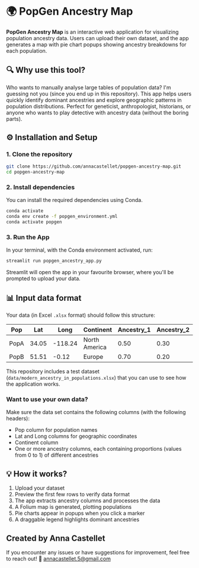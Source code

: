 # 🌍 PopGen Ancestry Map
**PopGen Ancestry Map** is an interactive web application for visualizing population ancestry data. Users can upload their own dataset, and the app generates a map with pie chart popups showing ancestry breakdowns for each population.

## 🔍 Why use this tool?
Who wants to manually analyse large tables of population data? I'm guessing not you (since you end up in this repository). This app helps users quickly identify dominant ancestries and explore geographic patterns in population distributions. Perfect for geneticist, anthropologist, historians, or anyone who wants to play detective with ancestry data (without the boring parts).

## ⚙️ Installation and Setup
### 1. Clone the repository
```bash
git clone https://github.com/annacastellet/popgen-ancestry-map.git
cd popgen-ancestry-map
```

### 2. Install dependencies
You can install the required dependencies using Conda.
```bash
conda activate
conda env create -f popgen_environment.yml
conda activate popgen
```

### 3. Run the App
In your terminal, with the Conda environment activated, run:
```bash
streamlit run popgen_ancestry_app.py
```
Streamlit will open the app in your favourite browser, where you'll be prompted to upload your data.

## 📊 Input data format
Your data (in Excel ``.xlsx`` format) should follow this structure:

| Pop   | Lat   | Long   | Continent    | Ancestry_1 | Ancestry_2 | Ancestry_3 | ... |
|-------|-------|--------|--------------|------------|------------|------------|-----|
| PopA  | 34.05 | -118.24| North America| 0.50       | 0.30       | 0.20       | ... |
| PopB  | 51.51 | -0.12  | Europe       | 0.70       | 0.20       | 0.10       | ... |

This repository includes a test dataset (``data/modern_ancestry_in_populations.xlsx``) that you can use to see how the application works.

### Want to use your own data?
Make sure the data set contains the following columns (with the following headers):
* Pop column for population names
* Lat and Long columns for geographic coordinates
* Continent column
* One or more ancestry columns, each containing proportions (values from 0 to 1) of different ancestries
  
## 💡 How it works?
1. Upload your dataset
2. Preview the first few rows to verify data format
3. The app extracts ancestry columns and processes the data
4. A Folium map is generated, plotting populations
5. Pie charts appear in popups when you click a marker
6. A draggable legend highlights dominant ancestries

## Created by Anna Castellet
If you encounter any issues or have suggestions for improvement, feel free to reach out!
📩 annacastellet.5@gmail.com